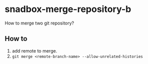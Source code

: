 # snadbox-merge-repository-b
How to merge two git repository?

## How to
1. add remote to merge.
2. `git merge <remote-branch-name> --allow-unrelated-histories`
